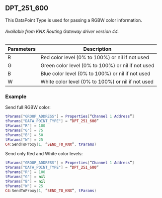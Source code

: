 ## DPT\_251\_600

This DataPoint Type is used for passing a RGBW color information.

###### Available from KNX Routing Gateway driver version 44.

| Parameters  | Description |
| --- | --- |
| R | Red color level (0% to 100%) or nil if not used |
| G | Green color level (0% to 100%) or nil if not used |
| B | Blue color level (0% to 100%) or nil if not used |
| W | White color level (0% to 100%) or nil if not used |


### Example

Send full RGBW color:


```lua
tParams["GROUP_ADDRESS"] = Properties[“Channel 1 Address”]
tParams["DATA_POINT_TYPE"] = “DPT_251_600”
tParams["R"] = 100
tParams["G"] = 75
tParams["B"] = 50
tParams["W"] = 25
C4:SendToProxy(1, ”SEND_TO_KNX”, tParams)
```

Send only Red and White color levels:


```lua
tParams["GROUP_ADDRESS"] = Properties[“Channel 1 Address”]
tParams["DATA_POINT_TYPE"] = “DPT_251_600”
tParams["R"] = 100
tParams["G"] = nil
tParams["B"] = nil
tParams["W"] = 25
C4:SendToProxy(1, ”SEND_TO_KNX”, tParams)
```